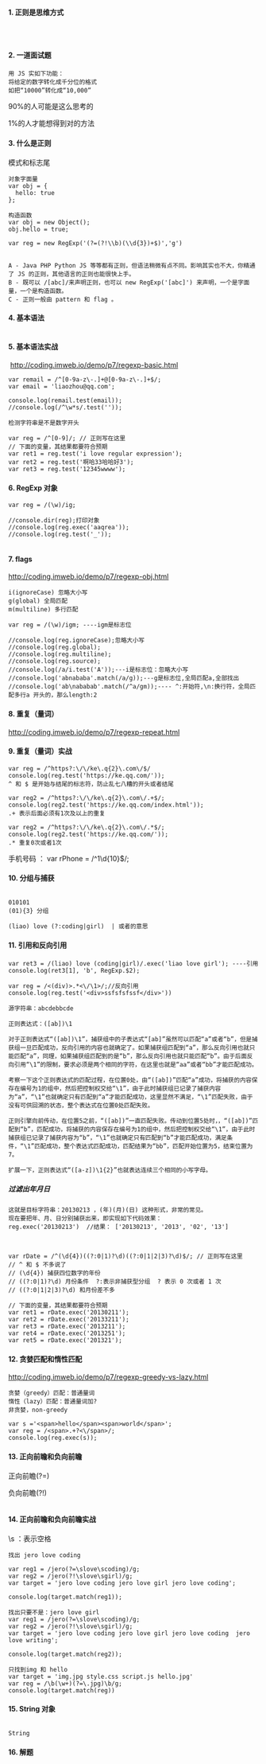 #### 1.	正则是思维方式
```



```
#### 2.	一道面试题
```
用 JS 实如下功能：
将给定的数字转化成千分位的格式
如把“10000”转化成“10,000”
```
90%的人可能是这么思考的
![]()

1%的人才能想得到对的方法
![]()

#### 3.	什么是正则
模式和标志尾
![]()

```
对象字面量
var obj = {
  hello: true
};

构造函数
var obj = new Object();
obj.hello = true;

var reg = new RegExp('(?=(?!\\b)(\\d{3})+$)','g')
```
![]()
```
A - Java PHP Python JS 等等都有正则，但语法稍微有点不同。影响其实也不大，你精通了 JS 的正则，其他语言的正则也能很快上手。
B - 既可以 /[abc]/来声明正则，也可以 new RegExp('[abc]') 来声明，一个是字面量，一个是构造函数。
C - 正则一般由 pattern 和 flag 。
```
#### 4.	基本语法

![]()

#### 5.	基本语法实战
![]()
http://coding.imweb.io/demo/p7/regexp-basic.html
```
var remail = /^[0-9a-z\-.]+@[0-9a-z\-.]+$/;
var email = 'liaozhou@qq.com';

console.log(remail.test(email));
//console.log(/^\w*s/.test(''));
```
```
检测字符串是不是数字开头

var reg = /^[0-9]/; // 正则写在这里
// 下面的变量，其结果都要符合预期
var ret1 = reg.test('i love regular expression');
var ret2 = reg.test('啊哈33哈哈好3');
var ret3 = reg.test('12345wwww');
```

#### 6.	RegExp 对象
```
var reg = /(\w)/ig;

//console.dir(reg);打印对象
//console.log(reg.exec('aaqrea'));
//console.log(reg.test('_'));
```
![]()
#### 7.	flags
http://coding.imweb.io/demo/p7/regexp-obj.html
```
i(ignoreCase) 忽略大小写
g(global) 全局匹配
m(multiline) 多行匹配
```
```
var reg = /(\w)/igm; ----igm是标志位

//console.log(reg.ignoreCase);忽略大小写
//console.log(reg.global);
//console.log(reg.multiline);
//console.log(reg.source);
//console.log(/a/i.test('A'));---i是标志位：忽略大小写
//console.log('abnababa'.match(/a/g));---g是标志位,全局匹配a,全部找出
//console.log('ab\nababab'.match(/^a/gm));---- ^:开始符,\n:换行符，全局匹配多行a 开头的，那么length:2
```
#### 8.	重复（量词）
http://coding.imweb.io/demo/p7/regexp-repeat.html
![]()

#### 9.	重复（量词）实战
```
var reg = /^https?:\/\/ke\.q{2}\.com\/$/
console.log(reg.test('https://ke.qq.com/'));
^ 和 $ 是开始与结尾的标志符，防止乱七八糟的开头或者结尾

var reg2 = /^https?:\/\/ke\.q{2}\.com\/.+$/;
console.log(reg2.test('https://ke.qq.com/index.html'));
.+ 表示后面必须有1次及以上的重复

var reg2 = /^https?:\/\/ke\.q{2}\.com\/.*$/;
console.log(reg2.test('https://ke.qq.com/'));
.* 重复0次或者1次
```
手机号码 ： var rPhone = /^1\d{10}$/; 

#### 10.	分组与捕获

![]()
```
010101
(01){3} 分组

(liao) love (?:coding|girl)  | 或者的意思
```
#### 11.	引用和反向引用
```
var ret3 = /(liao) love (coding|girl)/.exec('liao love girl'); ----引用
console.log(ret3[1], 'b', RegExp.$2);

var reg = /<(div)>.*<\/\1>/;//反向引用
console.log(reg.test('<div>ssfsfsfssf</div>'))
```
```
源字符串：abcdebbcde

正则表达式：([ab])\1

对于正则表达式“([ab])\1”，捕获组中的子表达式“[ab]”虽然可以匹配“a”或者“b”，但是捕获组一旦匹配成功，反向引用的内容也就确定了。如果捕获组匹配到“a”，那么反向引用也就只能匹配“a”，同理，如果捕获组匹配到的是“b”，那么反向引用也就只能匹配“b”。由于后面反向引用“\1”的限制，要求必须是两个相同的字符，在这里也就是“aa”或者“bb”才能匹配成功。

考察一下这个正则表达式的匹配过程，在位置0处，由“([ab])”匹配“a”成功，将捕获的内容保存在编号为1的组中，然后把控制权交给“\1”，由于此时捕获组已记录了捕获内容为“a”，“\1”也就确定只有匹配到“a”才能匹配成功，这里显然不满足，“\1”匹配失败，由于没有可供回溯的状态，整个表达式在位置0处匹配失败。

正则引擎向前传动，在位置5之前，“([ab])”一直匹配失败。传动到位置5处时，，“([ab])”匹配到“b”，匹配成功，将捕获的内容保存在编号为1的组中，然后把控制权交给“\1”，由于此时捕获组已记录了捕获内容为“b”，“\1”也就确定只有匹配到“b”才能匹配成功，满足条件，“\1”匹配成功，整个表达式匹配成功，匹配结果为“bb”，匹配开始位置为5，结束位置为7。

扩展一下，正则表达式“([a-z])\1{2}”也就表达连续三个相同的小写字母。
```
##### 过滤出年月日
```
这就是目标字符串：20130213 ，(年)(月)(日) 这种形式，非常的常见。
现在要把年、月、日分别捕获出来，即实现如下代码效果：
reg.exec('20130213')  //结果： ['20130213', '2013', '02', '13']



var rDate = /^(\d{4})((?:0|1)?\d)((?:0|1|2|3)?\d)$/; // 正则写在这里
// ^ 和 $ 不多说了
// (\d{4}) 捕获四位数字的年份
// ((?:0|1)?\d) 月份条件  ?:表示非捕获型分组  ? 表示 0 次或者 1 次
// ((?:0|1|2|3)?\d) 和月份差不多

// 下面的变量，其结果都要符合预期
var ret1 = rDate.exec('20130211');
var ret2 = rDate.exec('20133211');
var ret3 = rDate.exec('2013211');
var ret4 = rDate.exec('2013251');
var ret5 = rDate.exec('201321');
```

#### 12.	贪婪匹配和惰性匹配
http://coding.imweb.io/demo/p7/regexp-greedy-vs-lazy.html
```
贪婪（greedy）匹配：普通量词
惰性（lazy）匹配：普通量词加?
非贪婪，non-greedy
```
```
var s ='<span>hello</span><span>world</span>';
var reg = /<span>.+?<\/span>/;
console.log(reg.exec(s));
```
#### 13.	正向前瞻和负向前瞻

正向前瞻(?=)

负向前瞻(?!)

![]()

#### 14.	正向前瞻和负向前瞻实战
\s  ：表示空格
```
找出 jero love coding

var reg1 = /jero(?=\slove\scoding)/g;
var reg2 = /jero(?!\slove\sgirl)/g;
var target = 'jero love coding jero love girl jero love coding';

console.log(target.match(reg1));
```
```
找出只要不是：jero love girl
var reg1 = /jero(?=\slove\scoding)/g;
var reg2 = /jero(?!\slove\sgirl)/g;
var target = 'jero love coding jero love girl jero love coding  jero love writing';

console.log(target.match(reg2));
```
```
只找到img 和 hello
var target = 'img.jpg style.css script.js hello.jpg'
var reg = /\b(\w+)(?=\.jpg)\b/g;
console.log(target.match(reg))

```
#### 15.	String 对象
```

String

```
#### 16.	解题
```



```
